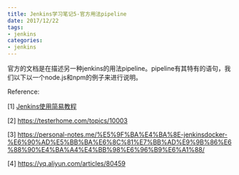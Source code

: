 ```yaml
---
title: Jenkins学习笔记5-官方用法pipeline
date: 2017/12/22
tags: 
- jenkins
categories:
- jenkins
---
```


官方的文档是在描述另一种jenkins的用法pipeline。pipeline有其特有的语句，我们以下以一个node.js和npm的例子来进行说明。





Reference:

\[1\] [Jenkins使用简易教程](http://www.jianshu.com/p/b524b151d35f)

\[2\] https://testerhome.com/topics/10003

\[3\] https://personal-notes.me/%E5%9F%BA%E4%BA%8E-jenkinsdocker-%E6%90%AD%E5%BB%BA%E6%8C%81%E7%BB%AD%E9%9B%86%E6%88%90%E4%BA%A4%E4%BB%98%E6%96%B9%E6%A1%88/

\[4\] https://yq.aliyun.com/articles/80459


